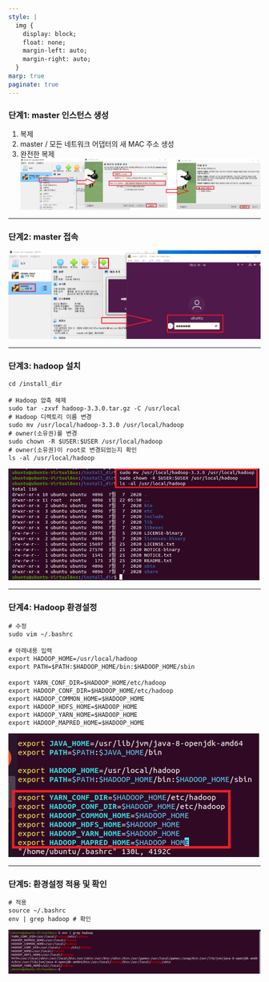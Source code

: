 ```yaml
---
style: |
  img {
    display: block;
    float: none;
    margin-left: auto;
    margin-right: auto;
  }
marp: true
paginate: true
---
```

### 단계1: master 인스턴스 생성
1. 복제
2. master / 모든 네트워크 어댑터의 새 MAC 주소 생성 
3. 완전한 복제 
![Alt text](./img/image.png)

---
### 단계2: master 접속  
![Alt text](./img/image-1.png)

---
### 단계3: hadoop 설치 
```shell
cd /install_dir

# Hadoop 압축 해제
sudo tar -zxvf hadoop-3.3.0.tar.gz -C /usr/local
# Hadoop 디렉토리 이름 변경
sudo mv /usr/local/hadoop-3.3.0 /usr/local/hadoop
# owner(소유권)를 변경 
sudo chown -R $USER:$USER /usr/local/hadoop
# owner(소유권)이 root로 변경되었는지 확인 
ls -al /usr/local/hadoop
```
![w:600](./img/image-2.png)

---
### 단계4: Hadoop 환경설정  
```shell
# 수정 
sudo vim ~/.bashrc

# 아래내용 입력 
export HADOOP_HOME=/usr/local/hadoop
export PATH=$PATH:$HADOOP_HOME/bin:$HADOOP_HOME/sbin

export YARN_CONF_DIR=$HADOOP_HOME/etc/hadoop
export HADOOP_CONF_DIR=$HADOOP_HOME/etc/hadoop
export HADOOP_COMMON_HOME=$HADOOP_HOME
export HADOOP_HDFS_HOME=$HADOOP_HOME
export HADOOP_YARN_HOME=$HADOOP_HOME
export HADOOP_MAPRED_HOME=$HADOOP_HOME
```
![bg right w:600](./img/image-3.png)

---
### 단계5: 환경설정 적용 및 확인 
```shell
# 적용
source ~/.bashrc
env | grep hadoop # 확인  
```
![Alt text](./img/image-4.png)




